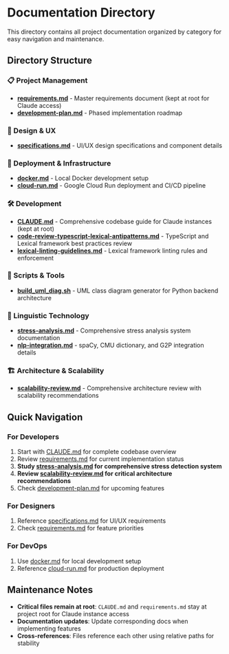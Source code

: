 # Documentation Directory

This directory contains all project documentation organized by category for easy navigation and maintenance.

## Directory Structure

### 📋 Project Management
- **[requirements.md](../requirements.md)** - Master requirements document (kept at root for Claude access)
- **[development-plan.md](project/development-plan.md)** - Phased implementation roadmap

### 🎨 Design & UX
- **[specifications.md](design/specifications.md)** - UI/UX design specifications and component details

### 🚀 Deployment & Infrastructure
- **[docker.md](deployment/docker.md)** - Local Docker development setup
- **[cloud-run.md](deployment/cloud-run.md)** - Google Cloud Run deployment and CI/CD pipeline

### 🛠 Development
- **[CLAUDE.md](../CLAUDE.md)** - Comprehensive codebase guide for Claude instances (kept at root)
- **[code-review-typescript-lexical-antipatterns.md](development/code-review-typescript-lexical-antipatterns.md)** - TypeScript and Lexical framework best practices review
- **[lexical-linting-guidelines.md](development/lexical-linting-guidelines.md)** - Lexical framework linting rules and enforcement

### 🔧 Scripts & Tools
- **[build_uml_diag.sh](scripts/build_uml_diag.sh)** - UML class diagram generator for Python backend architecture

### 🧠 Linguistic Technology
- **[stress-analysis.md](technology/stress-analysis.md)** - Comprehensive stress analysis system documentation
- **[nlp-integration.md](technology/nlp-integration.md)** - spaCy, CMU dictionary, and G2P integration details

### 🏗 Architecture & Scalability
- **[scalability-review.md](architecture/scalability-review.md)** - Comprehensive architecture review with scalability recommendations

## Quick Navigation

### For Developers
1. Start with [CLAUDE.md](../CLAUDE.md) for complete codebase overview
2. Review [requirements.md](../requirements.md) for current implementation status
3. **Study [stress-analysis.md](technology/stress-analysis.md) for comprehensive stress detection system**
4. **Review [scalability-review.md](architecture/scalability-review.md) for critical architecture recommendations**
5. Check [development-plan.md](project/development-plan.md) for upcoming features

### For Designers
1. Reference [specifications.md](design/specifications.md) for UI/UX requirements
2. Check [requirements.md](../requirements.md) for feature priorities

### For DevOps
1. Use [docker.md](deployment/docker.md) for local development setup
2. Reference [cloud-run.md](deployment/cloud-run.md) for production deployment

## Maintenance Notes

- **Critical files remain at root**: `CLAUDE.md` and `requirements.md` stay at project root for Claude instance access
- **Documentation updates**: Update corresponding docs when implementing features
- **Cross-references**: Files reference each other using relative paths for stability
